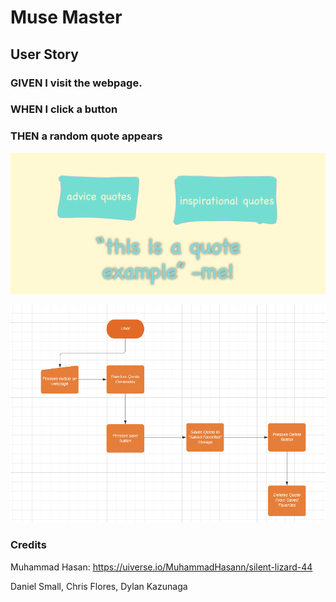 # Muse Master

## User Story
### GIVEN I visit the webpage.
### WHEN I click a button
### THEN a random quote appears

![rough sketch of website](https://github.com/ethandanielsmall/MuseMaster/blob/main/assets/images/MuseMaster.png?raw%3Dtrue)

![flowchart](https://github.com/ethandanielsmall/MuseMaster/blob/main/assets/images/flowchart.png?raw%3Dtrue)

### Credits

Muhammad Hasan: https://uiverse.io/MuhammadHasann/silent-lizard-44

Daniel Small, Chris Flores, Dylan Kazunaga